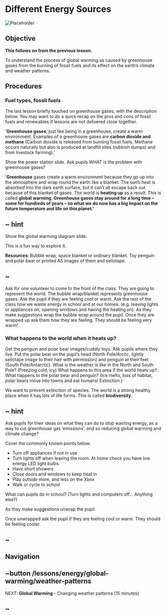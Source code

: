 # Different Energy Sources

![Placeholder](/static/eis/lessons/placeholder_640x360.png)

## Objective

**This follows on from the previous lesson.**

To understand the process of global warming as caused by greenhouse gases from the burning of fossil fuels and its effect on the earth’s climate and weather patterns.


## Procedures

### Fuel types, fossil fuels

The last lesson briefly touched on greenhouse gases, with the description below. You may want to do a quick recap on the pros and cons of fossil fuels and renewables if lessons are not delivered close together.

'**Greenhouse gases**, just like being in a greenhouse, create a warm environment. Examples of a greenhouse gases are **carbon dioxide and methane** (Carbon dioxide is released from burning fossil fuels. Methane occurs naturally but also is produced at landfill sites (rubbish dumps) and from livestock farming).'

Show the power station slide. Ask pupils WHAT is the problem with greenhouse gases?

'**Greenhouse** gases create a warm environment because they go up into the atmosphere and wrap round the earth like a blanket.  The sun’s heat is absorbed into the dark earth surface, but it can’t all escape back out because of this blanket of gases.  The world is **heating up** as a result. This is called **global warming**.
**Greenhouse gases stay around for a long time – some for hundreds of years – so what we do now has a big impact on the future temperature and life on this planet.'**

## ~ hint
Show the global warming diagram slide.  

This is a fun way to explore it.

**Resources**: Bubble wrap, space blanket or ordinary blanket.  Toy penguin and polar bear or printed A5 images of them and sellotape.
## ~

Ask for one volunteer to come to the front of the class. They are going to represent the world. The bubble wrap/blanket represents greenhouse gases.
Ask the pupil if they are feeling cool or warm.
Ask the rest of the class how we waste energy in school and at our homes. (e.g. leaving lights or appliances on; opening windows and having the heating on). As they make suggestions wrap the bubble wrap around the pupil. 
Once they are wrapped up ask them how they are feeling. They should be feeling very warm!


### What happens to the world when it heats up?

Get the penguin and polar bear images/cuddly toys. Ask pupils where they live.  Put the polar bear on the pupil’s head (North Pole/Arctic, lightly sellotape image to their hair with permission) and penguin at their feet (South Pole/Antarctic). What is the weather is like in the North and South Pole? (Freezing cold, icy)
What happens to this area if the world heats up?  What happens to the polar bear and penguin? (Ice melts, loss of habitat, polar bears move into towns and eat humans! Extinction.) 

We want to prevent extinction of species. The world is a strong healthy place when it has lots of life forms.
This is called **biodiversity**.

## ~ hint
Ask pupils for their ideas on what they can do to stop wasting energy, as a way to cut greenhouse gas ‘emissions’, and so reducing global warming and climate change? 

Cover the commonly known points below.
* Turn off appliances if not in use
* Turn lights off when leaving the room. At home check you have low energy LED light bulbs.
* Have short showers
* Close doors and windows to keep heat in 
* Play outside more, and less on the Xbox 
* Walk or cycle to school

What can pupils do in school? (Turn lights and computers off... Anything else?)

As they make suggestions unwrap the pupil.

Once unwrapped ask the pupil if they are feeling cool or warm. They should be feeling cooler.
## ~


## Navigation
## ~button /lessons/energy/global-warming/weather-patterns
NEXT: **Global Warming** - Changing weather patterns (15 minutes)
## ~